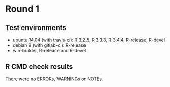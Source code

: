 # Round 1

## Test environments
* ubuntu 14.04 (with travis-ci): R 3.2.5, R 3.3.3, R 3.4.4, R-release, R-devel
* debian 9 (with gitlab-ci): R-release
* win-builder, R-release and R-devel

## R CMD check results
There were no ERRORs, WARNINGs or NOTEs.